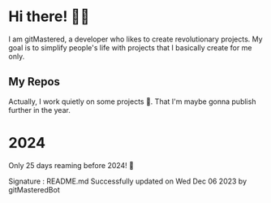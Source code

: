 
# Hi there! 🙋‍♂️
I am gitMastered, a developer who likes to create revolutionary projects.
My goal is to simplify people's life with projects that I basically create for me only.

## My Repos
Actually, I work quietly on some projects 👀. That I'm maybe gonna publish further in the year.

# 2024
Only 25 days reaming before 2024! 🙌

Signature : README.md Successfully updated on Wed Dec 06 2023 by gitMasteredBot

